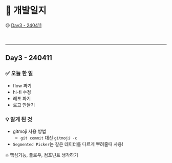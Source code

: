 # 📔 개발일지

🟡 [Day3 - 240411](#day1---240411)

<br>
<hr>


## Day3 - 240411

### ✅ 오늘 한 일
- flow 짜기
- hi-fi 수정
- 레포 파기
- 로고 만들기

### 💡 알게 된 것
- gitmoji 사용 방법
  - `git commit` 대신 `gitmoji -c`
- `Segmented Picker`는 같은 데이터를 다르게 뿌려줄때 사용!

🔥 핵심기능, 플로우, 컴포넌트 생각하기